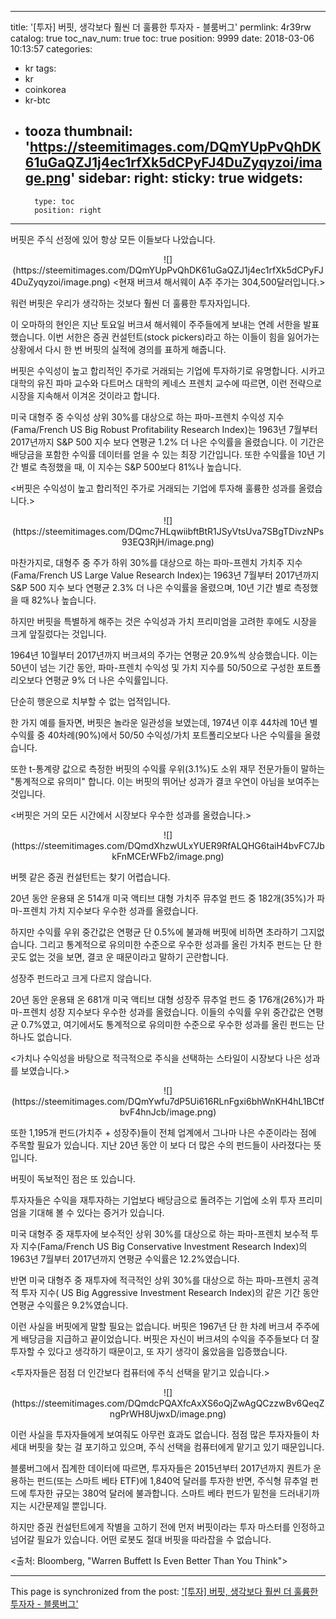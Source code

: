 
---
title: '[투자]  버핏, 생각보다 훨씬 더 훌륭한 투자자 - 블룸버그'
permlink: 4r39rw
catalog: true
toc_nav_num: true
toc: true
position: 9999
date: 2018-03-06 10:13:57
categories:
- kr
tags:
- kr
- coinkorea
- kr-btc
- tooza
thumbnail: 'https://steemitimages.com/DQmYUpPvQhDK61uGaQZJ1j4ec1rfXk5dCPyFJ4DuZyqyzoi/image.png'
sidebar:
    right:
        sticky: true
widgets:
    -
        type: toc
        position: right
---


버핏은 주식 선정에 있어 항상 모든 이들보다 나았습니다.

<center>
![](https://steemitimages.com/DQmYUpPvQhDK61uGaQZJ1j4ec1rfXk5dCPyFJ4DuZyqyzoi/image.png)
<현재 버크셔 해서웨이 A주 주가는 304,500달러입니다.>
</center>


워런 버핏은 우리가 생각하는 것보다 훨씬 더 훌륭한 투자자입니다.

이 오마하의 현인은 지난 토요일 버크셔 해서웨이 주주들에게 보내는 연례 서한을 발표했습니다.  이번 서한은  증권 컨설턴트(stock pickers)라고 하는 이들이 힘을 잃어가는 상황에서 다시 한 번 버핏의 실적에 경의를 표하게 해줍니다. 

버핏은 수익성이 높고 합리적인 주가로 거래되는 기업에 투자하기로 유명합니다.  시카고 대학의 유진 파마 교수와 다트머스 대학의 케네스 프렌치 교수에 따르면, 이런 전략으로 시장을 지속해서 이겨온 것이라고 합니다.

미국 대형주 중 수익성 상위 30%를 대상으로 하는 파마-프렌치 수익성 지수(Fama/French US Big Robust Profitability Research Index)는 1963년 7월부터 2017년까지 S&P 500 지수 보다 연평균 1.2% 더 나은 수익률을 올렸습니다.  이 기간은 배당금을 포함한 수익률 데이터를 얻을 수 있는 최장 기간입니다.  또한 수익률을 10년 기간 별로 측정했을 때, 이 지수는 S&P 500보다 81%나 높습니다. 

<버핏은 수익성이 높고 합리적인 주가로 거래되는 기업에 투자해 훌륭한 성과를 올렸습니다.>

<center>
![](https://steemitimages.com/DQmc7HLqwiibftBtR1JSyVtsUva7SBgTDivzNPs93EQ3RjH/image.png)
</center>

마찬가지로, 대형주 중 주가 하위 30%를 대상으로 하는 파마-프렌치 가치주 지수(Fama/French US Large Value Research Index)는 1963년 7월부터 2017년까지 S&P 500 지수 보다 연평균 2.3% 더 나은 수익률을 올렸으며,  10년 기간 별로 측정했을 때 82%나 높습니다.

하지만 버핏을 특별하게 해주는 것은 수익성과 가치 프리미엄을 고려한 후에도 시장을 크게 앞질렀다는 것입니다.  

1964년 10월부터 2017년까지 버크셔의 주가는 연평균 20.9%씩 상승했습니다.  이는 50년이 넘는 기간 동안, 파마-프렌치 수익성 및 가치 지수를 50/50으로 구성한 포트폴리오보다 연평균  9% 더 나은 수익률입니다.

단순히 행운으로 치부할 수 없는 업적입니다.  

한 가지 예를 들자면, 버핏은 놀라운 일관성을 보였는데, 1974년 이후 44차례 10년 별 수익률 중 40차례(90%)에서 50/50 수익성/가치 포트폴리오보다 나은 수익률을 올렸습니다.  

또한 t-통계량 값으로 측정한  버핏의 수익률 우위(3.1%)도 소위 재무 전문가들이 말하는  "통계적으로 유의미" 합니다.  이는 버핏의 뛰어난 성과가 결코 우연이 아님을 보여주는 것입니다. 

<버핏은 거의 모든 시간에서 시장보다 우수한 성과를 올렸습니다.>

<center>
 ![](https://steemitimages.com/DQmdXhzwULxYUER9RfALQHG6taiH4bvFC7JbkFnMCErWFb2/image.png)
</center>

버펫 같은 증권 컨설턴트는 찾기 어렵습니다.  

20년 동안 운용돼 온 514개 미국 액티브 대형 가치주 뮤추얼 펀드 중 182개(35%)가 파마-프렌치 가치 지수보다 우수한 성과를 올렸습니다. 

하지만 수익률 우위 중간값은 연평균 단 0.5%에 불과해 버핏에 비하면 초라하기 그지없습니다.  그리고 통계적으로 유의미한 수준으로 우수한 성과를 올린 가치주 펀드는 단 한 곳도 없는 것을 보면, 결코 운 때문이라고 말하기 곤란합니다. 

성장주 펀드라고 크게 다르지 않습니다.  

20년 동안 운용돼 온 681개 미국 액티브 대형 성장주 뮤추얼 펀드 중 176개(26%)가 파마-프렌치 성장 지수보다 우수한 성과를 올렸습니다.  이들의 수익률 우위 중간값은 연평균 0.7%였고, 여기에서도 통계적으로 유의미한 수준으로 우수한 성과를 올린 펀드는 단 하나도 없습니다.

<가치나 수익성을 바탕으로 적극적으로 주식을 선택하는 스타일이 시장보다 나은 성과를 보였습니다.>
<center>
 ![](https://steemitimages.com/DQmYwfu7dP5Ui616RLnFgxi6bhWnKH4hL1BCtfbvF4hnJcb/image.png)
</center>

또한 1,195개 펀드(가치주 + 성장주)들이 전체 업계에서 그나마 나은 수준이라는 점에 주목할 필요가 있습니다.  지난 20년 동안 이 보다 더 많은 수의 펀드들이 사라졌다는 뜻입니다. 

버핏이 독보적인 점은 또 있습니다.
  
투자자들은 수익을 재투자하는 기업보다 배당금으로 돌려주는 기업에 소위 투자 프리미엄을 기대해 볼 수 있다는 증거가 있습니다.  

미국 대형주 중 재투자에 보수적인 상위 30%를 대상으로 하는 파마-프렌치 보수적 투자 지수(Fama/French US Big Conservative Investment Research Index)의 1963년 7월부터 2017년까지 연평균 수익률은 12.2%였습니다. 

반면  미국 대형주 중 재투자에 적극적인 상위 30%를 대상으로 하는 파마-프렌치 공격적 투자 지수( US Big Aggressive Investment Research Index)의 같은 기간 동안 연평균 수익률은 9.2%였습니다. 

이런 사실을 버핏에게 말할 필요는 없습니다.  버핏은 1967년 단 한 차례 버크셔 주주에게 배당금을 지급하고 끝이었습니다.  버핏은 자신이 버크셔의 수익을 주주들보다 더 잘 투자할 수 있다고 생각하기 때문이고, 또 자기 생각이 옳았음을 입증했습니다.

<투자자들은 점점 더 인간보다 컴퓨터에 주식 선택을 맡기고 있습니다.>
<center>
![](https://steemitimages.com/DQmdcPQAXfcAxXS6oQjZwAgQCzzwBv6QeqZngPrWH8UjwxD/image.png)
</center>

이런 사실을 투자자들에게 보여줘도 아무런 효과도 없습니다.  점점 많은 투자자들이 차세대 버핏을 찾는 걸 포기하고 있으며, 주식 선택을 컴퓨터에게 맡기고 있기 때문입니다.

블룸버그에서 집계한 데이터에 따르면, 투자자들은 2015년부터 2017년까지 퀀트가 운용하는 펀드(또는 스마트 베타 ETF)에 1,840억 달러를 투자한 반면, 주식형 뮤추얼 펀드에 투자한 규모는 380억 달러에 불과합니다.  스마트 베타 펀드가 밑천을 드러내기까지는 시간문제일 뿐입니다.

하지만 증권 컨설턴트에게 작별을 고하기 전에 먼저 버핏이라는 투자 마스터를 인정하고 넘어갈 필요가 있습니다.  어떤 로봇도 절대 버핏을 따라잡을 수 없습니다.

<출처: Bloomberg, "Warren Buffett Is Even Better Than You Think">

- - -

This page is synchronized from the post: ['[투자]  버핏, 생각보다 훨씬 더 훌륭한 투자자 - 블룸버그'](https://steemit.com/@pius.pius/4r39rw)

